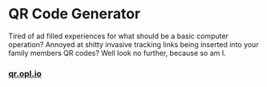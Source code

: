 # QR Code Generator

Tired of ad filled experiences for what should be a basic computer operation? Annoyed at shitty invasive tracking links being inserted into your family members QR codes? Well look no further, because so am I.

### [qr.opl.io](https://qr.opl.io/)